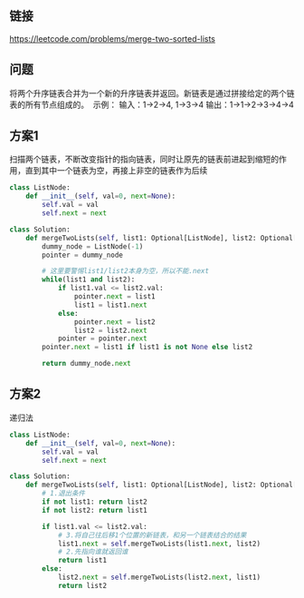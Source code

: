 ## 链接

https://leetcode.com/problems/merge-two-sorted-lists

## 问题

将两个升序链表合并为一个新的升序链表并返回。新链表是通过拼接给定的两个链表的所有节点组成的。 
示例：
输入：1->2->4, 1->3->4
输出：1->1->2->3->4->4

## 方案1

扫描两个链表，不断改变指针的指向链表，同时让原先的链表前进起到缩短的作用，直到其中一个链表为空，再接上非空的链表作为后续

```python
class ListNode:
    def __init__(self, val=0, next=None):
        self.val = val
        self.next = next

class Solution:
    def mergeTwoLists(self, list1: Optional[ListNode], list2: Optional[ListNode]) -> Optional[ListNode]:
        dummy_node = ListNode(-1)
        pointer = dummy_node

        # 这里要警惕list1/list2本身为空，所以不能.next
        while(list1 and list2):
            if list1.val <= list2.val:
                pointer.next = list1
                list1 = list1.next
            else:
                pointer.next = list2
                list2 = list2.next
            pointer = pointer.next        
        pointer.next = list1 if list1 is not None else list2

        return dummy_node.next
```

## 方案2

递归法

```python
class ListNode:
    def __init__(self, val=0, next=None):
        self.val = val
        self.next = next

class Solution:
    def mergeTwoLists(self, list1: Optional[ListNode], list2: Optional[ListNode]) -> Optional[ListNode]:
        # 1.退出条件
        if not list1: return list2
        if not list2: return list1

        if list1.val <= list2.val:
            # 3.将自己往后移1个位置的新链表，和另一个链表结合的结果
            list1.next = self.mergeTwoLists(list1.next, list2)
            # 2.先指向谁就返回谁
            return list1
        else:
            list2.next = self.mergeTwoLists(list2.next, list1)
            return list2
```


